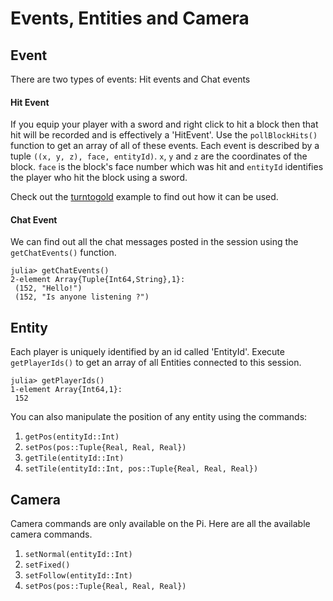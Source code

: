 # Events, Entities and Camera

## Event

There are two types of events: Hit events and Chat events

#### Hit Event

If you equip your player with a sword and right click to hit a block then that
hit will be recorded and is effectively a 'HitEvent'. Use the `pollBlockHits()`
function to get an array of all of these events. Each event is described by a tuple
`((x, y, z), face, entityId)`. `x`, `y` and `z` are the coordinates of the block.
`face` is the block's face number which was hit and `entityId` identifies the player who
hit the block using a sword.

Check out the [turntogold](https://juliaberry.github.io/PiCraft.jl/example/turnToGold.html) example
to find out how it can be used.

#### Chat Event

We can find out all the chat messages posted in the session using the `getChatEvents()`
function.

```julia-repl
julia> getChatEvents()
2-element Array{Tuple{Int64,String},1}:
 (152, "Hello!")               
 (152, "Is anyone listening ?")
```

## Entity

Each player is uniquely identified by an id called 'EntityId'.
Execute `getPlayerIds()` to get an array of all Entities connected to this session.

```julia-repl
julia> getPlayerIds()
1-element Array{Int64,1}:
 152
```

You can also manipulate the position of any entity using the commands:

1. `getPos(entityId::Int)`
2. `setPos(pos::Tuple{Real, Real, Real})`
3. `getTile(entityId::Int)`
4. `setTile(entityId::Int, pos::Tuple{Real, Real, Real})`

## Camera

Camera commands are only available on the Pi. Here are all the available camera
commands.

1. `setNormal(entityId::Int)`
2. `setFixed()`
3. `setFollow(entityId::Int)`
4. `setPos(pos::Tuple{Real, Real, Real})`
